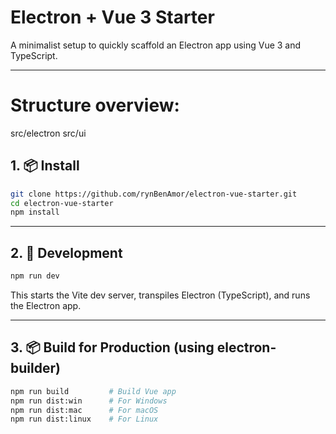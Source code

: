 
# Electron + Vue 3 Starter

A minimalist setup to quickly scaffold an Electron app using Vue 3 and TypeScript.

---

# Structure overview:
src/electron
src/ui

## 1. 📦 Install

```bash
git clone https://github.com/rynBenAmor/electron-vue-starter.git
cd electron-vue-starter
npm install
```

---

## 2. 🧪 Development

```bash
npm run dev
```

This starts the Vite dev server, transpiles Electron (TypeScript), and runs the Electron app.

---

## 3. 📦 Build for Production (using electron-builder)

```bash
npm run build         # Build Vue app
npm run dist:win      # For Windows
npm run dist:mac      # For macOS
npm run dist:linux    # For Linux
```
